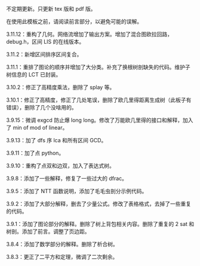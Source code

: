 不定期更新。只更新 tex 版和 pdf 版。

在使用此模板之前，请阅读前言部分，以避免可能的误解。

3.11.12：重构了几何。网络流增加了输出方案。增加了混合图欧拉回路，debug.h，区间 LIS 的在线版本。

3.11.2：新增区间排序区间复合。

3.11.1：重排了图论的顺序并增加了大分类。补充了换根树剖缺失的代码。维护子树信息的 LCT 已封装。

3.10.2：修正了高精度乘法，删除了 splay 等。

3.10.1：修正了高精度，修正了几处笔误，删除了欧几里得距离生成树（此板子有错误），删除了几个没啥用的。

3.9.15：微调 exgcd 防止爆 long long。修改了万能欧几里得的接口和解释，加入了 min of mod of linear。

3.9.13：加了 dfs 序 lca 和所有区间 GCD。

3.9.11：加了点 python。

3.9.10：重构了点双和边双，加入了表达式树。

3.9.8：添加了一些解释，修复了一些过大的 dfrac。

3.9.5：添加了 NTT 函数说明，添加了毛毛虫剖分示例代码。

3.9.2：添加了大部分解释，删去了少量公式。修改了表格格式，去掉了一些重复的代码。

3.9.1：添加了图论部分的解释。删除了树上背包相关内容。删除了重复的 2 sat 和树剖。添加了前言。调整了页边距。

3.8.4：添加了数学部分的解释。删除了析合树。

3.8.3：更正了二平方和定理，微调了二次剩余。
